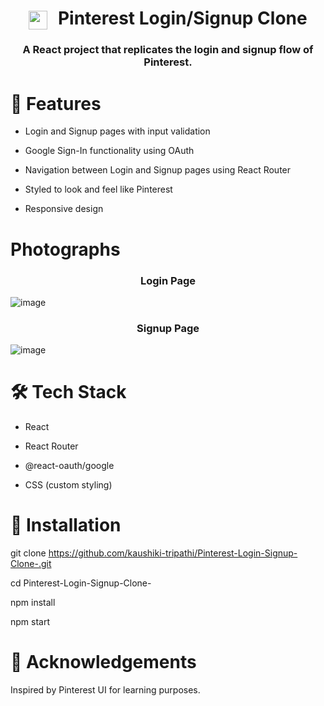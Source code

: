 <h1 align="center"><img src="https://cdn-icons-png.flaticon.com/512/145/145808.png" width="30" height="30" style="margin-right: 10px; vertical-align: middle;" />
  Pinterest Login/Signup Clone
</h1>
<h3 align="center">A React project that replicates the login and signup flow of Pinterest.</h3>

# 🚀 Features

- Login and Signup pages with input validation
  
- Google Sign-In functionality using OAuth
  
- Navigation between Login and Signup pages using React Router
  
-  Styled to look and feel like Pinterest
  
-  Responsive design

# Photographs

<h3 align="center">Login Page</h3>

![image](https://github.com/user-attachments/assets/930f6202-3566-451b-99df-75a08952e36c)

<h3 align="center">Signup Page</h3>

![image](https://github.com/user-attachments/assets/2be24a6a-a80e-4da7-a2f1-187976cb6664)


# 🛠️ Tech Stack

- React 
- React Router

- @react-oauth/google
  
- CSS (custom styling)

# 📂 Installation
git clone https://github.com/kaushiki-tripathi/Pinterest-Login-Signup-Clone-.git

cd Pinterest-Login-Signup-Clone-

npm install

npm start

# 🙌 Acknowledgements

Inspired by Pinterest UI for learning purposes.
